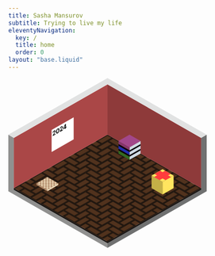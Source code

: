 ```yaml
---
title: Sasha Mansurov
subtitle: Trying to live my life
eleventyNavigation:
  key: /
  title: home
  order: 0
layout: "base.liquid"
---
```


<svg width="100%" style="max-width: 400px;" viewBox="0 0 126 108" fill="none" xmlns="http://www.w3.org/2000/svg">
  <defs>
    <pattern id="floor-pattern" width="14" height="12" fill="#1C140E" patternUnits="userSpaceOnUse">
      <path d="M14 7.42V8L7 4L10.5 2L14 4V4.58L10.5 2.58L8 4L14 7.42Z" />
      <path d="M14 3.43V4L7 0H8L14 3.43Z" />
      <path d="M0 4L3.5 6L0 8V7.42L2.5 6L0 4.58V4Z" />
      <path d="M0 0L3.5 2L0 4V3.42L2.5 2L0 0.58V0Z" />
      <path d="M14 11.42V12L7 8L10.5 6L14 8V8.58L10.5 6.58L8 8L14 11.42Z" />
      <path d="M14 12L10.5 10L7 12H8L10.5 10.58L13 12H14Z" />
      <path d="M7 0L10.5 2L3.5 6V5.42L9.5 2L7 0.58V0Z" />
      <path d="M3.5 5.42V6L0 4L7 0V0.58L1 4L3.5 5.42Z" />
      <path d="M7 0L3.5 2L0 0H1L3.5 1.42L6 0H7Z" />
      <path d="M7 4L10.5 6L3.5 10V9.42L9.5 6L7 4.58V4Z" />
      <path d="M3.5 9.42V10L0 8L7 4V4.58L1 8L3.5 9.42Z" />
      <path d="M10.5 10L7 12H6L9.5 10L7 8.58L1 12H0L7 8L10.5 10Z" />
      <path d="M0 8L3.5 10L0 12V11.42L2.5 10L0 8.58V8Z" />
      <path d="M13 0H14V0.58L13 0Z" />
    </pattern>
  </defs>
  <g id="room">
    <g id="cube">
      <path id="floor_right" d="M63 104L122.5 70V38L126 36V72L63 108V104Z" fill="#707171"/>
      <path id="floor_left" d="M3.5 69.9999L63 104V108L0 71.9999V36L3.5 37.9999V69.9999Z" fill="#90908F"/>
      <path id="floor-bottom" d="M3.5 70L63 104L122.5 70V71L63 105L3.5 71V70Z" fill="#1A1614"/>
      <path id="floor" d="M62.999 36L122.5 70L63 104L3.5 70L62.999 36Z" fill="#51321D"/>
      <path id="floor" d="M62.999 36L122.5 70L63 104L3.5 70L62.999 36Z" fill="url(#floor-pattern)"/>
      <path id="right wall" d="M62.999 4L122.5 38V70L62.999 36V4Z" fill="#8E3A3A"/>
      <path id="wall_right_top" d="M122.5 38L126 36L63 0V4L122.5 38Z" fill="#E1E2E2"/>
      <path id="left wall" d="M3.5 38L62.999 4V36L3.5 70V38Z" fill="#AA4747"/>
      <path id="wall_left_top" d="M63 0V4L3.5 38L0 36L63 0Z" fill="#E1E2E2"/>
    </g>
    <a href="/wishlist" class="hover-opacity">
      <g id="gift">
        <path id="right side" d="M98 66L105 62V70L98 74V66Z" fill="#FFE55F"/>
        <path id="left side" d="M91 62L98 66V74L91 70V62Z" fill="#C4B047"/>
        <path id="top" d="M98 58L91 62L98 66L105 62L98 58Z" fill="#FFE55F"/>
        <path id="top_right" d="M99.6299 58.9316L103.13 60.9316L96.1299 64.9316L92.6299 62.9316L99.6299 58.9316Z" fill="#FF3D3D"/>
        <path id="top_left" d="M96.3804 58.9253L103.38 62.9253L99.8809 64.9253L92.8809 60.9253L96.3804 58.9253Z" fill="#FF3D3D"/>
      </g>
    </a>
    <a href="/books" class="hover-opacity">
      <g id="books">
        <path id="right side_2" d="M77 44L84 40V48L77 52V44Z" fill="#D0DAE4"/>
        <path id="left bot side" d="M70 46L77 50V52L70 48V46Z" fill="#336A22"/>
        <path id="left middle side" d="M70 43L77 47V49L70 45V43Z" fill="#1F2DB2"/>
        <path id="left top side" d="M70 40L77 44V46L70 42V40Z" fill="#85356A"/>
        <path id="book" d="M70 42L77 46V47L70 43V42Z" fill="#090108"/>
        <path id="book_2" d="M84 42L77 46V47L84 43V42Z" fill="#090108"/>
        <path id="book_3" d="M84 45L77 49V50L84 46V45Z" fill="#090108"/>
        <path id="book_4" d="M70 45L77 49V50L70 46V45Z" fill="#090108"/>
        <path id="top_2" d="M77 36L70 40L77 44L84 40L77 36Z" fill="#A2478A"/>
      </g>
    </a>
    <a href="/chess" class="hover-opacity">
      <g id="chess">
        <g id="board">
          <rect id="lightboard" width="8" height="8" transform="matrix(0.866025 0.5 -0.866025 0.5 24.7939 63)" fill="#EDD9B9"/>
          <rect id="cell" width="1" height="1" transform="matrix(0.866025 0.5 -0.866025 0.5 25.6602 64.5)" fill="#AF8969"/>
          <rect id="cell_2" width="1" height="1" transform="matrix(0.866025 0.5 -0.866025 0.5 23.9277 65.5)" fill="#AF8969"/>
          <rect id="cell_3" width="1" height="1" transform="matrix(0.866025 0.5 -0.866025 0.5 22.1963 66.5)" fill="#AF8969"/>
          <rect id="cell_4" width="1" height="1" transform="matrix(0.866025 0.5 -0.866025 0.5 20.4639 67.5)" fill="#AF8969"/>
          <rect id="cell_5" width="1" height="1" transform="matrix(0.866025 0.5 -0.866025 0.5 27.3916 64.5)" fill="#AF8969"/>
          <rect id="cell_6" width="1" height="1" transform="matrix(0.866025 0.5 -0.866025 0.5 25.6602 65.5)" fill="#AF8969"/>
          <rect id="cell_7" width="1" height="1" transform="matrix(0.866025 0.5 -0.866025 0.5 23.9277 66.5)" fill="#AF8969"/>
          <rect id="cell_8" width="1" height="1" transform="matrix(0.866025 0.5 -0.866025 0.5 22.1963 67.5)" fill="#AF8969"/>
          <rect id="cell_9" width="1" height="1" transform="matrix(0.866025 0.5 -0.866025 0.5 27.3916 65.5)" fill="#AF8969"/>
          <rect id="cell_10" width="1" height="1" transform="matrix(0.866025 0.5 -0.866025 0.5 25.6602 66.5)" fill="#AF8969"/>
          <rect id="cell_11" width="1" height="1" transform="matrix(0.866025 0.5 -0.866025 0.5 23.9277 67.5)" fill="#AF8969"/>
          <rect id="cell_12" width="1" height="1" transform="matrix(0.866025 0.5 -0.866025 0.5 22.1963 68.5)" fill="#AF8969"/>
          <rect id="cell_13" width="1" height="1" transform="matrix(0.866025 0.5 -0.866025 0.5 29.124 65.5)" fill="#AF8969"/>
          <rect id="cell_14" width="1" height="1" transform="matrix(0.866025 0.5 -0.866025 0.5 27.3916 66.5)" fill="#AF8969"/>
          <rect id="cell_15" width="1" height="1" transform="matrix(0.866025 0.5 -0.866025 0.5 25.6602 67.5)" fill="#AF8969"/>
          <rect id="cell_16" width="1" height="1" transform="matrix(0.866025 0.5 -0.866025 0.5 23.9277 68.5)" fill="#AF8969"/>
          <rect id="cell_17" width="1" height="1" transform="matrix(0.866025 0.5 -0.866025 0.5 29.124 66.5)" fill="#AF8969"/>
          <rect id="cell_18" width="1" height="1" transform="matrix(0.866025 0.5 -0.866025 0.5 27.3916 67.5)" fill="#AF8969"/>
          <rect id="cell_19" width="1" height="1" transform="matrix(0.866025 0.5 -0.866025 0.5 25.6602 68.5)" fill="#AF8969"/>
          <rect id="cell_20" width="1" height="1" transform="matrix(0.866025 0.5 -0.866025 0.5 23.9277 69.5)" fill="#AF8969"/>
          <rect id="cell_21" width="1" height="1" transform="matrix(0.866025 0.5 -0.866025 0.5 30.8564 66.5)" fill="#AF8969"/>
          <rect id="cell_22" width="1" height="1" transform="matrix(0.866025 0.5 -0.866025 0.5 29.124 67.5)" fill="#AF8969"/>
          <rect id="cell_23" width="1" height="1" transform="matrix(0.866025 0.5 -0.866025 0.5 27.3916 68.5)" fill="#AF8969"/>
          <rect id="cell_24" width="1" height="1" transform="matrix(0.866025 0.5 -0.866025 0.5 25.6602 69.5)" fill="#AF8969"/>
          <rect id="cell_25" width="1" height="1" transform="matrix(0.866025 0.5 -0.866025 0.5 25.6602 63.5)" fill="#AF8969"/>
          <rect id="cell_26" width="1" height="1" transform="matrix(0.866025 0.5 -0.866025 0.5 23.9277 64.5)" fill="#AF8969"/>
          <rect id="cell_27" width="1" height="1" transform="matrix(0.866025 0.5 -0.866025 0.5 22.1963 65.5)" fill="#AF8969"/>
          <rect id="cell_28" width="1" height="1" transform="matrix(0.866025 0.5 -0.866025 0.5 20.4639 66.5)" fill="#AF8969"/>
          <rect id="cell_29" width="1" height="1" transform="matrix(0.866025 0.5 -0.866025 0.5 23.9277 63.5)" fill="#AF8969"/>
          <rect id="cell_30" width="1" height="1" transform="matrix(0.866025 0.5 -0.866025 0.5 22.1963 64.5)" fill="#AF8969"/>
          <rect id="cell_31" width="1" height="1" transform="matrix(0.866025 0.5 -0.866025 0.5 20.4639 65.5)" fill="#AF8969"/>
          <rect id="cell_32" width="1" height="1" transform="matrix(0.866025 0.5 -0.866025 0.5 18.7314 66.5)" fill="#AF8969"/>
          <path id="Rectangle 2834" d="M17.8662 67L24.7944 71L24.7944 72L17.8662 68L17.8662 67Z" fill="#AF8969"/>
          <path id="Rectangle 2835" d="M31.7217 67L31.7217 68L24.7935 72L24.7935 71L31.7217 67Z" fill="#EDD9B9"/>
        </g>
      </g>
    </a>
    <a href="/calendars" class="hover-opacity">
      <g id="calendar">
        <path id="paper" d="M27.5 33L41.5 25V39L27.5 47V33Z" fill="white"/>
        <path id="2024" d="M28.2042 36.8821L28.2042 36.4389L29.101 34.9624C29.1773 34.8331 29.2412 34.7195 29.2929 34.6214C29.3454 34.523 29.3851 34.4332 29.4122 34.3523C29.4393 34.2704 29.4528 34.1911 29.4528 34.1143C29.4528 34.0291 29.436 33.9654 29.4024 33.9233C29.3687 33.8802 29.3228 33.8589 29.2646 33.8594C29.2064 33.8589 29.1403 33.88 29.0665 33.9226C28.9895 33.9671 28.9222 34.0239 28.8648 34.093C28.8074 34.1622 28.7631 34.2393 28.7319 34.3246C28.7008 34.4098 28.6852 34.4988 28.6852 34.5916L28.1796 34.8835C28.1796 34.6932 28.2169 34.5064 28.2915 34.3232C28.3662 34.1399 28.4707 33.9711 28.6052 33.8168C28.7397 33.6624 28.8947 33.5346 29.0702 33.4332C29.2507 33.3291 29.4077 33.2753 29.5414 33.272C29.6759 33.2673 29.7804 33.3082 29.8551 33.3949C29.9297 33.4815 29.967 33.6087 29.967 33.7763C29.967 33.8861 29.9481 34.0054 29.9104 34.1342C29.8735 34.2625 29.8075 34.4195 29.7124 34.6051C29.6172 34.7898 29.4832 35.023 29.3101 35.3047L28.9423 35.9332L28.9423 35.9531L30.0002 35.3423L30.0002 35.8452L28.2042 36.8821ZM31.374 35.1159C31.1624 35.2372 30.9803 35.2821 30.8278 35.2509C30.6761 35.2192 30.5592 35.1138 30.4772 34.9348C30.396 34.7554 30.3558 34.5063 30.3567 34.1877C30.3567 33.8704 30.3973 33.5766 30.4784 33.3063C30.5605 33.0355 30.6773 32.798 30.829 32.5939C30.9816 32.3884 31.1632 32.2248 31.374 32.1032C31.5848 31.9815 31.766 31.9355 31.9177 31.9654C32.0703 31.9947 32.1875 32.0975 32.2695 32.2736C32.3516 32.4488 32.3921 32.6953 32.3913 33.013C32.3913 33.3321 32.3503 33.6285 32.2683 33.9022C32.1871 34.1754 32.0707 34.4154 31.9189 34.6223C31.7672 34.8292 31.5856 34.9938 31.374 35.1159ZM31.374 34.606C31.5183 34.5227 31.6336 34.3723 31.7197 34.155C31.8058 33.9377 31.8484 33.6616 31.8476 33.3269C31.8476 33.1062 31.8279 32.9339 31.7886 32.8098C31.75 32.6853 31.6951 32.6067 31.6237 32.574C31.5532 32.5409 31.4699 32.552 31.374 32.6074C31.2305 32.6903 31.1157 32.8394 31.0296 33.0549C30.9434 33.2703 30.9 33.5435 30.8992 33.8745C30.8992 34.098 30.9184 34.2734 30.957 34.4007C30.9963 34.5267 31.0517 34.6065 31.123 34.6401C31.1944 34.6728 31.278 34.6614 31.374 34.606ZM32.7711 34.2454L32.7711 33.8022L33.6679 32.3256C33.7442 32.1964 33.8082 32.0827 33.8598 31.9847C33.9123 31.8862 33.9521 31.7965 33.9791 31.7156C34.0062 31.6336 34.0197 31.5543 34.0197 31.4776C34.0197 31.3924 34.0029 31.3287 33.9693 31.2866C33.9357 31.2435 33.8898 31.2222 33.8315 31.2227C33.7733 31.2222 33.7073 31.2433 33.6335 31.2859C33.5564 31.3304 33.4891 31.3872 33.4317 31.4563C33.3743 31.5254 33.33 31.6026 33.2989 31.6879C33.2677 31.7731 33.2521 31.8621 33.2521 31.9549L32.7465 32.2468C32.7465 32.0565 32.7838 31.8697 32.8585 31.6864C32.9331 31.5032 33.0377 31.3344 33.1722 31.18C33.3067 31.0257 33.4617 30.8978 33.6372 30.7965C33.8176 30.6924 33.9746 30.6386 34.1083 30.6353C34.2428 30.6306 34.3474 30.6715 34.422 30.7582C34.4966 30.8448 34.5339 30.9719 34.5339 31.1396C34.5339 31.2494 34.5151 31.3687 34.4774 31.4975C34.4404 31.6258 34.3744 31.7828 34.2793 31.9684C34.1842 32.1531 34.0501 32.3862 33.877 32.668L33.5092 33.2965L33.5092 33.3164L34.5672 32.7056L34.5672 33.2085L32.7711 34.2454ZM34.8609 32.5275L34.8609 32.0431L35.9126 29.5225L36.2743 29.3137L36.2743 29.9842L36.0602 30.1078L35.3972 31.7022L35.3972 31.725L36.8918 30.862L36.8918 31.3549L34.8609 32.5275ZM36.0701 32.3407L36.0701 31.6816L36.0799 31.4615L36.0799 29.426L36.5794 29.1376L36.5794 32.0467L36.0701 32.3407Z" fill="black"/>
      </g>
    </a>
  </g>
</svg>
